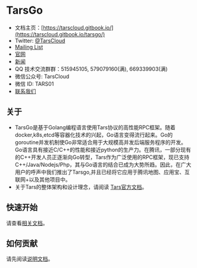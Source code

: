 # TarsGo

- 文档主页：[https://tarscloud.gitbook.io/](https://tarscloud.gitbook.io/tarsgo/)
- Twitter: [@TarsCloud](https://twitter.com/TarsCloud)
- [Mailing List](https://groups.google.com/g/tars-foundation-information)
- [官网](http://tarscloud.org/)
- [新闻](https://tarscloud.org/feed/newsroom)
- QQ 技术交流群群：515945105, 579079160(满), 669339903(满)
- 微信公众号: TarsCloud
- 微信 ID: TARS01
- [联系我们](https://tarscloud.org/about/contacts)

## 关于

- TarsGo是基于Golang编程语言使用Tars协议的高性能RPC框架。随着docker,k8s,etcd等容器化技术的兴起，Go语言变得流行起来。Go的goroutine并发机制使Go非常适合用于大规模高并发后端服务程序的开发。 Go语言具有接近C/C++的性能和接近python的生产力。在腾讯，一部分现有的C++开发人员正逐渐向Go转型，Tars作为广泛使用的RPC框架，现已支持C++/Java/Nodejs/Php，其与Go语言的结合已成为大势所趋。因此，在广大用户的呼声中我们推出了Tarsgo,并且已经将它应用于腾讯地图、应用宝、互联网+以及其他项目中。
- 关于Tars的整体架构和设计理念，请阅读 [Tars官方文档](https://doc.tarsyun.com/#/base/tars-intro.md)。

## 快速开始

请查看[相关文档](https://doc.tarsyun.com/#/hello-world/tarsgo.md)。

## 如何贡献

请先阅读[说明文档](CONTRIBUTING.md)。